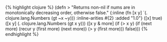 {% highlight clojure %}
(defn >
  "Returns non-nil if nums are in monotonically decreasing order,
  otherwise false."
  {:inline (fn [x y] `(. clojure.lang.Numbers (gt ~x ~y)))
   :inline-arities #{2}
   :added "1.0"}
  ([x] true)
  ([x y] (. clojure.lang.Numbers (gt x y)))
  ([x y & more]
   (if (> x y)
     (if (next more)
       (recur y (first more) (next more))
       (> y (first more)))
     false)))
{% endhighlight %}
